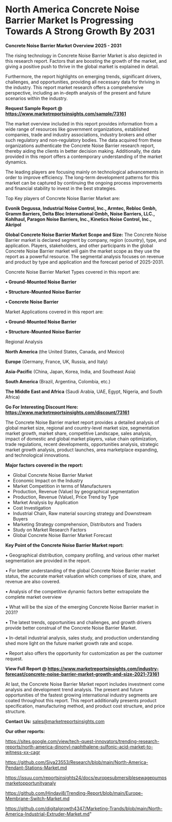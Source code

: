 # North America Concrete Noise Barrier Market Is Progressing Towards A Strong Growth By 2031

<Strong> Concrete Noise Barrier Market Overview 2025 - 2031</strong>

The rising technology in Concrete Noise Barrier Market is also depicted in this research report. Factors that are boosting the growth of the market, and giving a positive push to thrive in the global market is explained in detail.

Furthermore, the report highlights on emerging trends, significant drivers, challenges, and opportunities, providing all necessary data for thriving in the industry. This report market research offers a comprehensive perspective, including an in-depth analysis of the present and future scenarios within the industry.

<strong>Request Sample Report @ <a href=https://www.marketreportsinsights.com/sample/73161>https://www.marketreportsinsights.com/sample/73161</a></strong>

The market overview included in this report provides information from a wide range of resources like government organizations, established companies, trade and industry associations, industry brokers and other such regulatory and non-regulatory bodies. The data acquired from these organizations authenticate the Concrete Noise Barrier research report, thereby aiding the clients in better decision making. Additionally, the data provided in this report offers a contemporary understanding of the market dynamics.

The leading players are focusing mainly on technological advancements in order to improve efficiency. The long-term development patterns for this market can be captured by continuing the ongoing process improvements and financial stability to invest in the best strategies.

Top Key players of Concrete Noise Barrier Market are:

<strong>Evonik Degussa, Industrial Noise Control, Inc., Armtec, Rebloc Gmbh, Gramm Barriers, Delta Bloc International Gmbh, Noise Barriers, LLC., Kohlhaul, Paragon Noise Barriers, Inc., Kinetics Noise Control, Inc., Akripol</strong>

<strong><b>Global Concrete Noise Barrier Market Scope and Size:</b></strong>
The Concrete Noise Barrier market is declared segment by company, region (country), type, and application. Players, stakeholders, and other participants in the global Concrete Noise Barrier market will gain the market scope as they use the report as a powerful resource. The segmental analysis focuses on revenue and product by type and application and the forecast period of 2025-2031.

Concrete Noise Barrier Market Types covered in this report are:

<strong>• Ground-Mounted Noise Barrier

• Structure-Mounted Noise Barrier

• Concrete Noise Barrier</strong>

Market Applications covered in this report are:

<strong>• Ground-Mounted Noise Barrier

• Structure-Mounted Noise Barrier</strong> 

Regional Analysis

<strong>North America</strong> (the United States, Canada, and Mexico)

<strong>Europe</strong> (Germany, France, UK, Russia, and Italy)

<strong>Asia-Pacific</strong> (China, Japan, Korea, India, and Southeast Asia)

<strong>South America</strong> (Brazil, Argentina, Colombia, etc.)

<strong>The Middle East and Africa</strong> (Saudi Arabia, UAE, Egypt, Nigeria, and South Africa)

<strong>Go For Interesting Discount Here: <a href=https://www.marketreportsinsights.com/discount/73161>https://www.marketreportsinsights.com/discount/73161</a></strong>

The Concrete Noise Barrier market report provides a detailed analysis of global market size, regional and country-level market size, segmentation market growth, market share, competitive Landscape, sales analysis, impact of domestic and global market players, value chain optimization, trade regulations, recent developments, opportunities analysis, strategic market growth analysis, product launches, area marketplace expanding, and technological innovations.

<strong><b>Major factors covered in the report:</b></strong>
<ul>
  <li>Global Concrete Noise Barrier Market </li>
  <li>Economic Impact on the Industry</li>
  <li>Market Competition in terms of Manufacturers</li>
  <li>Production, Revenue (Value) by geographical segmentation</li>
  <li>Production, Revenue (Value), Price Trend by Type</li>
  <li>Market Analysis by Application</li>
  <li>Cost Investigation</li>
  <li>Industrial Chain, Raw material sourcing strategy and Downstream Buyers</li>
  <li>Marketing Strategy comprehension, Distributors and Traders</li>
  <li>Study on Market Research Factors</li>
  <li>Global Concrete Noise Barrier Market Forecast</li>
</ul>

<strong><b>Key Point of the Concrete Noise Barrier Market report:</b></strong>

• Geographical distribution, company profiling, and various other market segmentation are provided in the report.

• For better understanding of the global Concrete Noise Barrier market status, the accurate market valuation which comprises of size, share, and revenue are also covered.

• Analysis of the competitive dynamic factors better extrapolate the complete market overview

• What will be the size of the emerging Concrete Noise Barrier market in 2031?

• The latest trends, opportunities and challenges, and growth drivers provide better construal of the Concrete Noise Barrier Market.

• In-detail industrial analysis, sales study, and production understanding shed more light on the future market growth rate and scope.

• Report also offers the opportunity for customization as per the customer request.

<strong><b>View Full Report @ <a href=https://www.marketreportsinsights.com/industry-forecast/concrete-noise-barrier-market-growth-and-size-2021-73161>https://www.marketreportsinsights.com/industry-forecast/concrete-noise-barrier-market-growth-and-size-2021-73161</a></b></strong>


At last, the Concrete Noise Barrier Market report includes investment come analysis and development trend analysis. The present and future opportunities of the fastest growing international industry segments are coated throughout this report. This report additionally presents product specification, manufacturing method, and product cost structure, and price structure.

<strong>Contact Us:</strong>
sales@marketreportsinsights.com

<strong>Our other reports:</strong>

<a href=https://sites.google.com/view/tech-quest-innovators/trending-research-reports/north-america-dinonyl-naphthalene-sulfonic-acid-market-to-witness-xx-cagr>https://sites.google.com/view/tech-quest-innovators/trending-research-reports/north-america-dinonyl-naphthalene-sulfonic-acid-market-to-witness-xx-cagr</a>

<a href=https://github.com/Siya23553/Research/blob/main/North-America-Pendant-Stations-Market.md>https://github.com/Siya23553/Research/blob/main/North-America-Pendant-Stations-Market.md</a>

<a href=https://issuu.com/reportsinsights24/docs/europesubmersiblesewagepumpsmarketopportunityanaly>https://issuu.com/reportsinsights24/docs/europesubmersiblesewagepumpsmarketopportunityanaly</a>

<a href=https://github.com/Hindavi8/Trending-Report/blob/main/Europe-Membrane-Switch-Market.md>https://github.com/Hindavi8/Trending-Report/blob/main/Europe-Membrane-Switch-Market.md</a>

<a href=https://github.com/digitalgrowth4347/Marketing-Trands/blob/main/North-America-Industrial-Extruder-Market.md>https://github.com/digitalgrowth4347/Marketing-Trands/blob/main/North-America-Industrial-Extruder-Market.md</a>"
